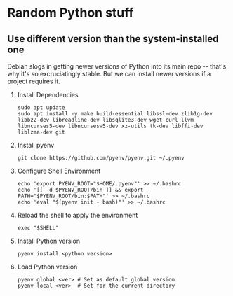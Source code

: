 # Random Python stuff

## Use different version than the system-installed one

Debian slogs in getting newer versions of Python into its main repo -- that's why it's so excruciatingly stable. But we can install newer versions if a project requires it.

1. Install Dependencies

    ```
    sudo apt update
    sudo apt install -y make build-essential libssl-dev zlib1g-dev libbz2-dev libreadline-dev libsqlite3-dev wget curl llvm libncurses5-dev libncursesw5-dev xz-utils tk-dev libffi-dev liblzma-dev git
    ```

1. Install pyenv

    ```git clone https://github.com/pyenv/pyenv.git ~/.pyenv```

2. Configure Shell Environment

    ```
    echo 'export PYENV_ROOT="$HOME/.pyenv"' >> ~/.bashrc
    echo '[[ -d $PYENV_ROOT/bin ]] && export PATH="$PYENV_ROOT/bin:$PATH"' >> ~/.bashrc
    echo 'eval "$(pyenv init - bash)"' >> ~/.bashrc
    ```

3. Reload the shell to apply the environment

    `exec "$SHELL"`

4. Install Python version

    `pyenv install <python version>`

5. Load Python version

    ```
    pyenv global <ver> # Set as default global version
    pyenv local <ver>  # Set for the current directory
    ```



